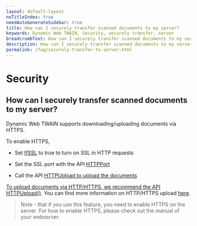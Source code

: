 ```yaml
---
layout: default-layout
noTitleIndex: true
needAutoGenerateSidebar: true
title: How can I securely transfer scanned documents to my server?
keywords: Dynamic Web TWAIN, Security, securely transfer, server
breadcrumbText: How can I securely transfer scanned documents to my server?
description: How can I securely transfer scanned documents to my server?
permalink: /faq/securely-transfer-to-server.html
---
```


# Security

## How can I securely transfer scanned documents to my server?

Dynamic Web TWAIN supports downloading/uploading documents via HTTPS.

To enable HTTPS,

- Set <a href="{{site.info}}api/WebTwain_IO.html#ifssl" target="_blank">IfSSL</a> to true to turn on SSL in HTTP requests

- Set the SSL port with the API <a href="{{site.info}}api/WebTwain_IO.html#httpport" target="_blank">HTTPPort</a>

- Call the API <a href="{{site.info}}api/WebTwain_IO.html#httpupload" target="_blank">HTTPUpload to upload the documents

To upload documents via HTTP/HTTPS, we recommend the API <a href="{{site.info}}api/WebTwain_IO.html#httpupload" target="_blank">HTTPUpload()</a>. You can find more information on HTTP/HTTPS upload <a href="{{site.indepth}}features/output.html#upload" target="_blank">here</a>.

> Note - that if you use this feature, you need to enable HTTPS on the server. For how to enable HTTPS, please check out the manual of your webserver.
